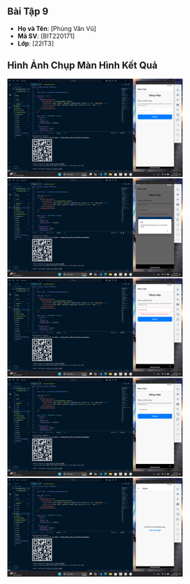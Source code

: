 
## Bài Tập 9
- **Họ và Tên**: [Phùng Văn Vũ]
- **Mã SV**: [BIT220171]
- **Lớp**: [22IT3]

## Hình Ảnh Chụp Màn Hình Kết Quả
<p float="left">
    <img src="1.png" width="400" />
    <img src="2.png" width="400" />
    <img src="3.png" width="400" />
    <img src="4.png" width="400" />
    <img src="5.png" width="400" />
</p>

